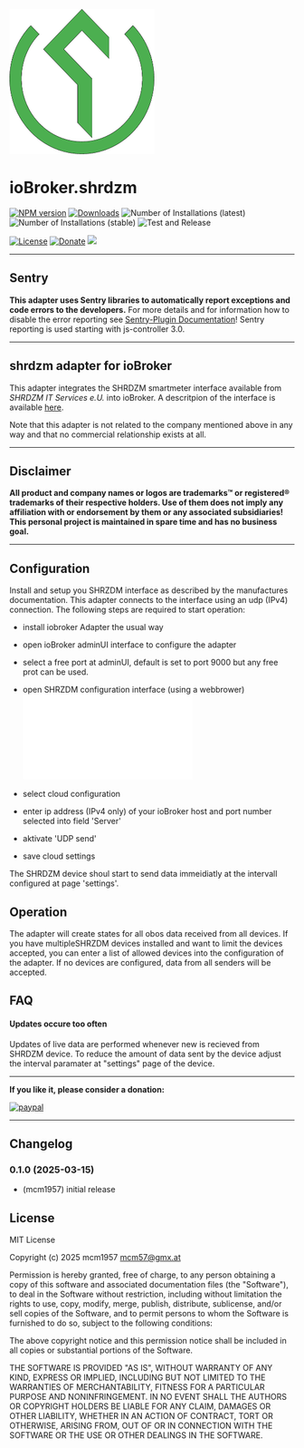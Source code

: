 ![Logo](admin/shrdzm.png)
# ioBroker.shrdzm

[![NPM version](http://img.shields.io/npm/v/iobroker.shrdzm.svg)](https://www.npmjs.com/package/iobroker.shrdzm)
[![Downloads](https://img.shields.io/npm/dm/iobroker.shrdzm.svg)](https://www.npmjs.com/package/iobroker.shrdzm)
![Number of Installations (latest)](http://iobroker.live/badges/shrdzm-installed.svg)
![Number of Installations (stable)](http://iobroker.live/badges/shrdzm-stable.svg)
![Test and Release](https://github.com/mcm4iob/ioBroker.shrdzm/workflows/Test%20and%20Release/badge.svg)

[![License](https://img.shields.io/github/license/mcm4iob/ioBroker.shrdzm?style=flat)](https://github.com/mcm4iob/ioBroker.shrdzm/blob/main/LICENSE)
[![Donate](https://img.shields.io/badge/paypal-donate%20|%20spenden-blue.svg)](https://paypal.me/mcm1957atIoBroker)
[![](https://img.shields.io/static/v1?label=Sponsor&message=%E2%9D%A4&logo=GitHub&color=%23fe8e86)](https://github.com/sponsors/mcm1957)

**************************************************************************************************************
## Sentry
**This adapter uses Sentry libraries to automatically report exceptions and code errors to the developers.**
For more details and for information how to disable the error reporting see [Sentry-Plugin Documentation](https://github.com/ioBroker/plugin-sentry#plugin-sentry)! Sentry reporting is used starting with js-controller 3.0.

**************************************************************************************************************

## shrdzm adapter for ioBroker

This adapter integrates the SHRDZM smartmeter interface available from *SHRDZM IT Services e.U.* into ioBroker. A descritpion of the interface is available [here](https://cms.shrdzm.com/produkt/smartmeter-modul/).

Note that this adapter is not related to the company mentioned above in any way and that no commercial relationship exists at all.

**************************************************************************************************************

## Disclaimer
**All product and company names or logos are trademarks™ or registered® trademarks of their respective holders. Use of them does not imply any affiliation with or endorsement by them or any associated subsidiaries! This personal project is maintained in spare time and has no business goal.**

**************************************************************************************************************

## Configuration

Install and setup you SHRZDM interface as described by the manufactures documentation. This adapter connects to the interface using an udp (IPv4) connection. The following steps are required to start operation:

- install iobroker Adapter the usual way
- open ioBroker adminUI interface to configure the adapter
- select a free port at adminUI, default is set to port 9000 but any free prot can be used.

- open SHRZDM configuration interface (using a webbrower) 
![alt text](./doc/shrzdm-cloud.pgn)
- select cloud configuration
- enter ip address (IPv4 only) of your ioBroker host and port number selected into field 'Server'
- aktivate 'UDP send'
- save cloud settings

The SHRDZM device shoul start to send data immeidiatly at the intervall configured at page 'settings'. 

## Operation

The adapter will create states for all obos data received from all devices. If you have multipleSHRZDM devices installed and want to limit the devices accepted, you can enter a list of allowed devices into the configuration of the adapter. If no devices are configured, data from all senders will be accepted.

## FAQ

#### Updates occure too often

Updates of live data are performed whenever new is recieved from SHRDZM device. To reduce the amount of data sent by the device adjust the interval paramater at "settings" page of the device.

**************************************************************************************************************

**If you like it, please consider a donation:**
  
[![paypal](https://www.paypalobjects.com/en_US/DK/i/btn/btn_donateCC_LG.gif)](https://paypal.me/mcm1957atIoBroker)

**************************************************************************************************************

## Changelog
<!--
    Placeholder for the next version (at the beginning of the line):
    ### **WORK IN PROGRESS**
-->
### 0.1.0 (2025-03-15)
* (mcm1957) initial release

## License
MIT License

Copyright (c) 2025 mcm1957 <mcm57@gmx.at>

Permission is hereby granted, free of charge, to any person obtaining a copy
of this software and associated documentation files (the "Software"), to deal
in the Software without restriction, including without limitation the rights
to use, copy, modify, merge, publish, distribute, sublicense, and/or sell
copies of the Software, and to permit persons to whom the Software is
furnished to do so, subject to the following conditions:

The above copyright notice and this permission notice shall be included in all
copies or substantial portions of the Software.

THE SOFTWARE IS PROVIDED "AS IS", WITHOUT WARRANTY OF ANY KIND, EXPRESS OR
IMPLIED, INCLUDING BUT NOT LIMITED TO THE WARRANTIES OF MERCHANTABILITY,
FITNESS FOR A PARTICULAR PURPOSE AND NONINFRINGEMENT. IN NO EVENT SHALL THE
AUTHORS OR COPYRIGHT HOLDERS BE LIABLE FOR ANY CLAIM, DAMAGES OR OTHER
LIABILITY, WHETHER IN AN ACTION OF CONTRACT, TORT OR OTHERWISE, ARISING FROM,
OUT OF OR IN CONNECTION WITH THE SOFTWARE OR THE USE OR OTHER DEALINGS IN THE
SOFTWARE.
